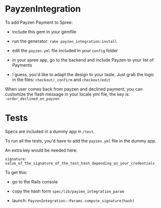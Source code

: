 PayzenIntegration
=================

To add Payzen Payment to Spree:

* include this gem in your gemfile

* run the generator: `rake payzen_integration:install`

* edit the `payzen.yml` file included in your `config` folder

* in your spree app, go to the backend and include Payzen to your list of Payments

* I guess, you'd like to adapt the design to your taste. Just grab the logic in the files: `checkout/_confirm` and `checkout/edit`

When user comes back from payzen and declined payment, you can customize the flash message in your locale yml file, the key is: `:order_declined_on_payzen`

Tests
=====

Specs are included in a dummy app in `/test`.

To run all the tests, you'd have to add the `payzen.yml` file in the dummy app.

An extra key would be needed here: 

    signature: value_of_the_signature_of_the_test_hash_depending_on_your_credentials
    
To get this:

* go to the Rails console

* copy the hash form `spec/lib/payzen_integration_param`

* launch: `PayzenIntegration::Params.compute_signature(hash)`